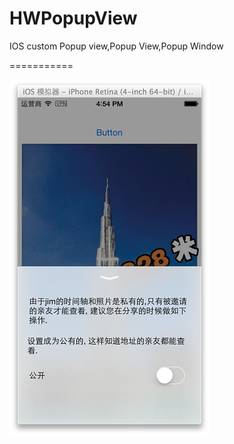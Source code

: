 HWPopupView
===========

IOS custom Popup view,Popup View,Popup Window

===========

![Alt text](https://raw.githubusercontent.com/HaleyWang/HWPopupView/master/2014-07-29_16_opt.png "HWPopupView")

